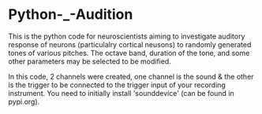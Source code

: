 # Python-_-Audition

This is the python code for neuroscientists aiming to investigate auditory response of neurons (particulalry cortical neusons) to randomly generated tones of various pitches.
The octave band, duration of the tone, and some other parameters may be selected to be modified.

In this code, 2 channels were created, one channel is the sound & the other is the trigger to be connected to the trigger input of your recording instrument.
You need to initially install 'sounddevice' (can be found in pypi.org).
